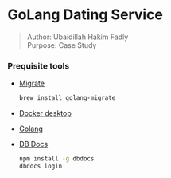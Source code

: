 # GoLang Dating Service

> Author: Ubaidillah Hakim Fadly \
> Purpose: Case Study

### Prequisite tools
- [Migrate](https://github.com/golang-migrate/migrate/tree/master/cmd/migrate)

    ```bash
    brew install golang-migrate
    ```

- [Docker desktop](https://www.docker.com/products/docker-desktop)
- [Golang](https://golang.org/)
- [DB Docs](https://dbdocs.io/docs)

    ```bash
    npm install -g dbdocs
    dbdocs login
    ```